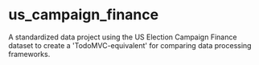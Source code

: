 # us_campaign_finance
A standardized data project using the US Election Campaign Finance dataset to create a 'TodoMVC-equivalent' for comparing data processing frameworks.
